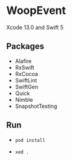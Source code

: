 # WoopEvent

Xcode 13.0 and Swift 5

## Packages
* Alafire
* RxSwift
* RxCocoa
* SwiftLint
* SwiftGen
* Quick
* Nimble
* SnapshotTesting

## Run

* `pod install`

* `xed .`
